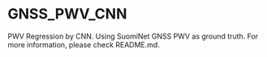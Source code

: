 # GNSS_PWV_CNN
PWV Regression by CNN. Using SuomiNet GNSS PWV as ground truth. For more information, please check README.md.
